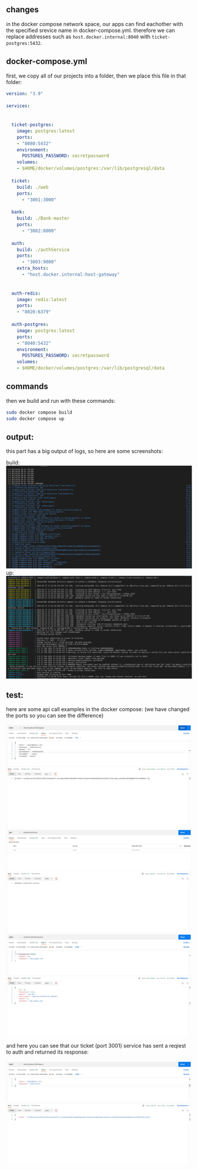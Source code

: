 ## changes

in the docker compose network space, our apps can find eachother with the
specified srevice name in docker-compose.yml. therefore we can replace 
addresses such as `host.docker.internal:8040` with `ticket-postgres:5432`.

## docker-compose.yml

first, we copy all of our projects into a folder, then we place this file in that folder:

```yaml
version: "3.9"

services:


  ticket-postgres:
    image: postgres:latest
    ports:
    - "8080:5432"
    environment:
      POSTGRES_PASSWORD: secretpassword
    volumes:
    - $HOME/docker/volumes/postgres:/var/lib/postgresql/data
 
  ticket:
    build: ./web
    ports:
      - "3001:3000"

  bank:
    build: ./Bank-master
    ports:
      - "3002:8000"

  auth:
    build: ./authService
    ports:
      - "3003:9000"
    extra_hosts:
      - "host.docker.internal:host-gateway"

  
  auth-redis:
    image: redis:latest
    ports:
    - "8020:6379"

  auth-postgres:
    image: postgres:latest
    ports:
    - "8040:5432"
    environment:
      POSTGRES_PASSWORD: secretpassword
    volumes:
    - $HOME/docker/volumes/postgres:/var/lib/postgresql/data

```

## commands

then we build and run with these commands:

``` bash
sudo docker compose build
sudo docker compose up
```

## output:

this part has a big output of logs, so here are some screenshots:

build:
![build1.png](./build1.png "build1.png")
up:
![build2.png](./build2.png "build2.png")




## test:

here are some api call examples in the docker compose:
(we have changed the ports so you can see the difference)

![test1.png](./test1.png)
![test2.png](./test2.png)
![test3.png](./test3.png)

and here you can see that our ticket (port 3001) service has sent a reqiest to auth
and returned its response:

![test4.png](./test4.png)

